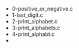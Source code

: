 - 0-positive_or_negative.c
- 1-last_digit.c
- 2-print_alphabet.c
- 3-print_alphabets.c
- 4-print_alphabt.c
-  
